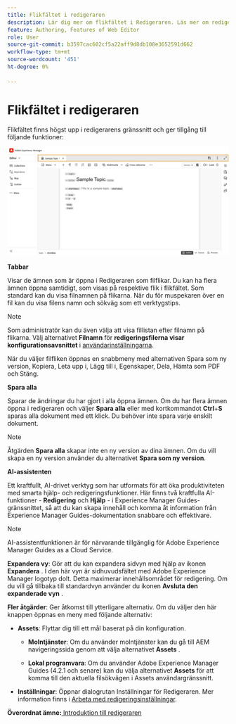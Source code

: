 ```yaml
---
title: Flikfältet i redigeraren
description: Lär dig mer om flikfältet i Redigeraren. Läs mer om redigeringsgränssnittet och funktionerna i Adobe Experience Manager Guides.
feature: Authoring, Features of Web Editor
role: User
source-git-commit: b3597cac602cf5a22aff9d8db108e3652591d662
workflow-type: tm+mt
source-wordcount: '451'
ht-degree: 0%

---
```


# Flikfältet i redigeraren

Flikfältet finns högst upp i redigerarens gränssnitt och ger tillgång till följande funktioner:

![](./images/web-editor-tab-bar.png)

**Tabbar**

Visar de ämnen som är öppna i Redigeraren som filflikar. Du kan ha flera ämnen öppna samtidigt, som visas på respektive flik i flikfältet. Som standard kan du visa filnamnen på flikarna. När du för muspekaren över en fil kan du visa filens namn och sökväg som ett verktygstips.

>[!NOTE]
>
> Som administratör kan du även välja att visa fillistan efter filnamn på flikarna. Välj alternativet **Filnamn** för **redigeringsfilerna visar konfigurationsavsnittet** i [användarinställningarna](./intro-home-page.md#user-preferences).

När du väljer filfliken öppnas en snabbmeny med alternativen Spara som ny version, Kopiera, Leta upp i, Lägg till i, Egenskaper, Dela, Hämta som PDF och Stäng.

**Spara alla**

Sparar de ändringar du har gjort i alla öppna ämnen. Om du har flera ämnen öppna i redigeraren och väljer **Spara alla** eller med kortkommandot **Ctrl**+**S** sparas alla dokument med ett klick. Du behöver inte spara varje enskilt dokument.

>[!NOTE]
>
> Åtgärden **Spara alla** skapar inte en ny version av dina ämnen. Om du vill skapa en ny version använder du alternativet **Spara som ny version**.

**AI-assistenten**

Ett kraftfullt, AI-drivet verktyg som har utformats för att öka produktiviteten med smarta hjälp- och redigeringsfunktioner. Här finns två kraftfulla AI-funktioner - **Redigering** och **Hjälp** - i Experience Manager Guides-gränssnittet, så att du kan skapa innehåll och komma åt information från Experience Manager Guides-dokumentation snabbare och effektivare.

>[!NOTE]
>
> AI-assistentfunktionen är för närvarande tillgänglig för Adobe Experience Manager Guides as a Cloud Service.

**Expandera vy**: Gör att du kan expandera sidvyn med hjälp av ikonen **Expandera** . I den här vyn är sidhuvudsfältet med Adobe Experience Manager logotyp dolt. Detta maximerar innehållsområdet för redigering. Om du vill gå tillbaka till standardvyn använder du ikonen **Avsluta den expanderade vyn** .

**Fler åtgärder**: Ger åtkomst till ytterligare alternativ. Om du väljer den här knappen öppnas en meny med följande alternativ:

- **Assets**: Flyttar dig till ett mål baserat på din konfiguration.
   - **Molntjänster**: Om du använder molntjänster kan du gå till AEM navigeringssida genom att välja alternativet **Assets** .

   - **Lokal programvara**: Om du använder Adobe Experience Manager Guides (4.2.1 och senare) kan du välja alternativet **Assets** för att komma till den aktuella filsökvägen i Assets användargränssnitt.
- **Inställningar**: Öppnar dialogrutan Inställningar för Redigeraren. Mer information finns i [Arbeta med redigeringsinställningar](./web-editor-settings.md).

**Överordnat ämne:**[ Introduktion till redigeraren](web-editor.md)
